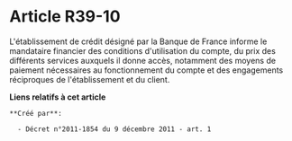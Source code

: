 # Article R39-10

L'établissement de crédit désigné par la Banque de France informe le mandataire financier des conditions d'utilisation du
compte, du prix des différents services auxquels il donne accès, notamment des moyens de paiement nécessaires au
fonctionnement du compte et des engagements réciproques de l'établissement et du client.

**Liens relatifs à cet article**

	**Créé par**:

	  - Décret n°2011-1854 du 9 décembre 2011 - art. 1
